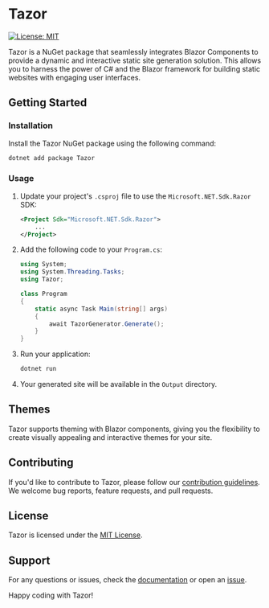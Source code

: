 

# Tazor

[![License: MIT](https://img.shields.io/badge/License-MIT-yellow.svg)](https://opensource.org/licenses/MIT)

Tazor is a NuGet package that seamlessly integrates Blazor Components to provide a dynamic and interactive static site generation solution. This allows you to harness the power of C# and the Blazor framework for building static websites with engaging user interfaces.

## Getting Started

### Installation

Install the Tazor NuGet package using the following command:

```bash
dotnet add package Tazor
```

### Usage

1. Update your project's `.csproj` file to use the `Microsoft.NET.Sdk.Razor` SDK:

    ```xml
    <Project Sdk="Microsoft.NET.Sdk.Razor">
        ...
    </Project>
    ```
2. Add the following code to your `Program.cs`:

    ```csharp
    using System;
    using System.Threading.Tasks;
    using Tazor;

    class Program
    {
        static async Task Main(string[] args)
        {
            await TazorGenerator.Generate();
        }
    }
    ```

3. Run your application:

    ```bash
    dotnet run
    ```

4. Your generated site will be available in the `Output` directory.

## Themes

Tazor supports theming with Blazor components, giving you the flexibility to create visually appealing and interactive themes for your site.

## Contributing

If you'd like to contribute to Tazor, please follow our [contribution guidelines](CONTRIBUTING.md). We welcome bug reports, feature requests, and pull requests.

## License

Tazor is licensed under the [MIT License](LICENSE.md).

## Support

For any questions or issues, check the [documentation](https://github.com/yourusername/tazor) or open an [issue](https://github.com/yourusername/tazor/issues).

Happy coding with Tazor!
